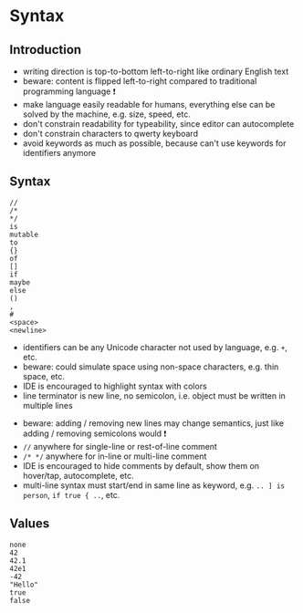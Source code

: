 # Syntax



## Introduction

- writing direction is top-to-bottom left-to-right like ordinary English text
- beware: content is flipped left-to-right compared to traditional programming language ❗️
- make language easily readable for humans, everything else can be solved by the machine, e.g. size, speed, etc.
- don't constrain readability for typeability, since editor can autocomplete
- don't constrain characters to qwerty keyboard
- avoid keywords as much as possible, because can't use keywords for identifiers anymore



## Syntax

```
//
/*
*/
is
mutable
to
{}
of
[]
if
maybe
else
()
,
#
<space>
<newline>
```

- identifiers can be any Unicode character not used by language, e.g. `+`, etc.
- beware: could simulate space using non-space characters, e.g. thin space, etc.
- IDE is encouraged to highlight syntax with colors
- line terminator is new line, no semicolon, i.e. object must be written in multiple lines
<!-- todo: where allows line breaks and where not? what if a line gets long? Just let editor wrap lines? -->
- beware: adding / removing new lines may change semantics, just like adding / removing semicolons would ❗️
- `//` anywhere for single-line or rest-of-line comment
- `/* */` anywhere for in-line or multi-line comment
- IDE is encouraged to hide comments by default, show them on hover/tap, autocomplete, etc.
- multi-line syntax must start/end in same line as keyword, e.g. `.. ] is person`, `if true { ..`, etc.



## Values

```
none
42
42.1
42e1
-42
"Hello"
true
false
```